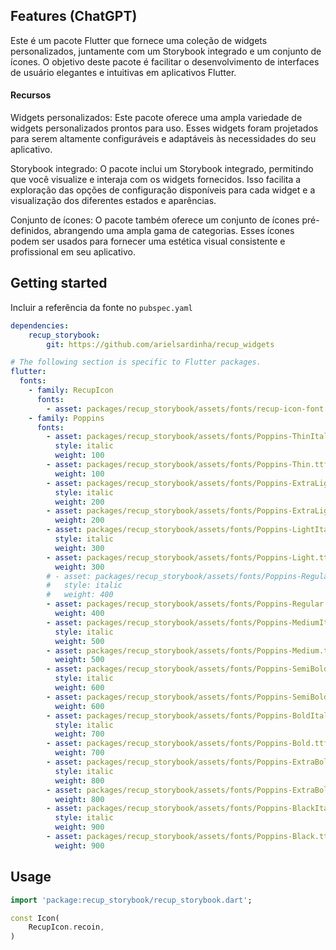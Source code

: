 ## Features (ChatGPT)
Este é um pacote Flutter que fornece uma coleção de widgets personalizados, juntamente com um Storybook integrado e um conjunto de ícones. O objetivo deste pacote é facilitar o desenvolvimento de interfaces de usuário elegantes e intuitivas em aplicativos Flutter.

#### Recursos

Widgets personalizados: Este pacote oferece uma ampla variedade de widgets personalizados prontos para uso. Esses widgets foram projetados para serem altamente configuráveis ​​e adaptáveis ​​às necessidades do seu aplicativo.

Storybook integrado: O pacote inclui um Storybook integrado, permitindo que você visualize e interaja com os widgets fornecidos. Isso facilita a exploração das opções de configuração disponíveis para cada widget e a visualização dos diferentes estados e aparências.

Conjunto de ícones: O pacote também oferece um conjunto de ícones pré-definidos, abrangendo uma ampla gama de categorias. Esses ícones podem ser usados ​​para fornecer uma estética visual consistente e profissional em seu aplicativo.

## Getting started

Incluir a referência da fonte no `pubspec.yaml`

```yaml
dependencies:
    recup_storybook:
        git: https://github.com/arielsardinha/recup_widgets

# The following section is specific to Flutter packages.
flutter:
  fonts:
    - family: RecupIcon
      fonts:
        - asset: packages/recup_storybook/assets/fonts/recup-icon-font.ttf
    - family: Poppins
      fonts:
        - asset: packages/recup_storybook/assets/fonts/Poppins-ThinItalic.ttf
          style: italic
          weight: 100
        - asset: packages/recup_storybook/assets/fonts/Poppins-Thin.ttf
          weight: 100
        - asset: packages/recup_storybook/assets/fonts/Poppins-ExtraLightItalic.ttf
          style: italic
          weight: 200
        - asset: packages/recup_storybook/assets/fonts/Poppins-ExtraLight.ttf
          weight: 200
        - asset: packages/recup_storybook/assets/fonts/Poppins-LightItalic.ttf
          style: italic
          weight: 300
        - asset: packages/recup_storybook/assets/fonts/Poppins-Light.ttf
          weight: 300
        # - asset: packages/recup_storybook/assets/fonts/Poppins-RegularItalic.ttf
        #   style: italic
        #   weight: 400
        - asset: packages/recup_storybook/assets/fonts/Poppins-Regular.ttf
          weight: 400
        - asset: packages/recup_storybook/assets/fonts/Poppins-MediumItalic.ttf
          style: italic
          weight: 500
        - asset: packages/recup_storybook/assets/fonts/Poppins-Medium.ttf
          weight: 500
        - asset: packages/recup_storybook/assets/fonts/Poppins-SemiBoldItalic.ttf
          style: italic
          weight: 600
        - asset: packages/recup_storybook/assets/fonts/Poppins-SemiBold.ttf
          weight: 600
        - asset: packages/recup_storybook/assets/fonts/Poppins-BoldItalic.ttf
          style: italic
          weight: 700
        - asset: packages/recup_storybook/assets/fonts/Poppins-Bold.ttf
          weight: 700
        - asset: packages/recup_storybook/assets/fonts/Poppins-ExtraBoldItalic.ttf
          style: italic
          weight: 800
        - asset: packages/recup_storybook/assets/fonts/Poppins-ExtraBold.ttf
          weight: 800
        - asset: packages/recup_storybook/assets/fonts/Poppins-BlackItalic.ttf
          style: italic
          weight: 900
        - asset: packages/recup_storybook/assets/fonts/Poppins-Black.ttf
          weight: 900
```
## Usage

```dart
import 'package:recup_storybook/recup_storybook.dart';
```

```dart
const Icon(
    RecupIcon.recoin,
)
```
